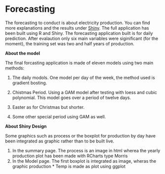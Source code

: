 # Forecasting
The forecasting to conduct is about electricity production. You can find more explanations and the results under [Shiny](https://innovitnow.shinyapps.io/Shiny/). The full application has been built using R and Shiny. 
The forecasting application built is for daily prediction.  After evalaution only six main variables were siginificant (for the moment), the training set was two and half years of production.

**About the model**

The final forcasting application is made of eleven models using two main methods:

1. The daily modols. One model per day of the week, the method used is gradient bosting. 

2. Chistmas Period. Using a GAM model after testing with loess and cubic polynomial. This model goes over a period of twelve days. 

3. Easter as for Christmas but shorter.

4. Some other special period using GAM as well. 


**About Shiny Design**

Some graphics such as process or the boxplot for production by day have been integrated as graphic rather than to be built live. 
 1. In the summary page.  The process is an image in html wherea the yearly production plot has been made with RCharts type Morris
 2. In the Model page.    The first boxplot is integrated as image, wheras the graphic production * Temp is made as plot using ggplot 

